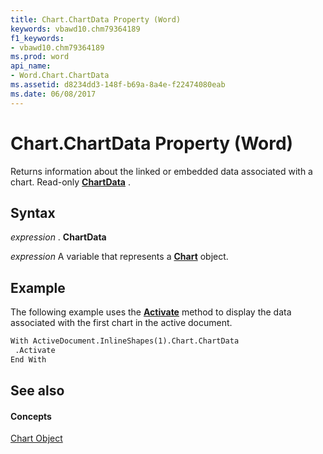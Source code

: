 ```yaml
---
title: Chart.ChartData Property (Word)
keywords: vbawd10.chm79364189
f1_keywords:
- vbawd10.chm79364189
ms.prod: word
api_name:
- Word.Chart.ChartData
ms.assetid: d8234dd3-148f-b69a-8a4e-f22474080eab
ms.date: 06/08/2017
---
```



# Chart.ChartData Property (Word)

Returns information about the linked or embedded data associated with a chart. Read-only **[ChartData](chartdata-object-word.md)** .


## Syntax

 _expression_ . **ChartData**

 _expression_ A variable that represents a **[Chart](chart-object-word.md)** object.


## Example

The following example uses the **[Activate](chartdata-activate-method-word.md)** method to display the data associated with the first chart in the active document.


```vb
With ActiveDocument.InlineShapes(1).Chart.ChartData 
 .Activate 
End With
```


## See also


#### Concepts


[Chart Object](chart-object-word.md)

